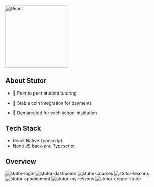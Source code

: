 <br/>

<img alt="React" width="200px"  src="https://stutor.me/_nuxt/img/logo.d700cda.png"  />
  
## About Stutor

- 🔭 Peer to peer student tutoring

- 🌱 Stable coin integration for payments

- 👯 Demarcated for each school institution

## Tech Stack
 
- React Native Typescript
- Node JS back-end Typescript

## Overview

![stutor-login](https://user-images.githubusercontent.com/25530395/147077611-18339087-608b-41ea-b044-d0b8f3259009.jpg)
![stutor-dashboard](https://user-images.githubusercontent.com/25530395/147077657-b83608fd-8670-4eba-a310-e2cafbc40f55.jpg)
![stutor-courses](https://user-images.githubusercontent.com/25530395/147077670-5588ded0-ae65-4480-a712-a463c06d51c0.jpg)
![stutor-lessons](https://user-images.githubusercontent.com/25530395/147077683-0c617c22-eb3a-401e-860e-37f79d471534.jpg)
![stutor-appointment](https://user-images.githubusercontent.com/25530395/147078003-117f4b29-da36-4a21-a1ef-efe679667e9d.jpg)
![stutor-my-lessons](https://user-images.githubusercontent.com/25530395/147077914-0642aa7d-0282-4ac2-9228-9253e30803f4.jpg)
![stutor-create-stutor](https://user-images.githubusercontent.com/25530395/147077924-159db018-54fc-499f-8928-8e0c3957b3b3.jpg)
